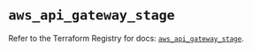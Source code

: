 # `aws_api_gateway_stage`

Refer to the Terraform Registry for docs: [`aws_api_gateway_stage`](https://registry.terraform.io/providers/hashicorp/aws/5.90.1/docs/resources/api_gateway_stage).

